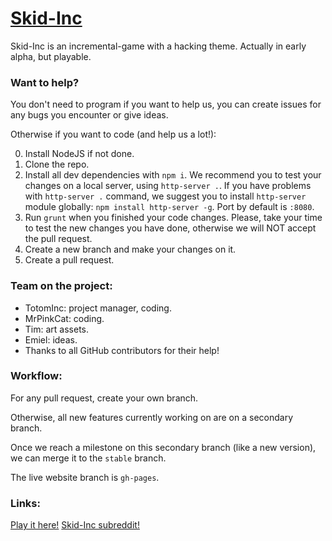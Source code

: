 # [Skid-Inc](https://totominc.github.io/skid-inc/ "Skid-Inc")

Skid-Inc is an incremental-game with a hacking theme. Actually in early alpha, but playable.

### Want to help?

You don't need to program if you want to help us, you can create issues for any bugs you encounter or give ideas.

Otherwise if you want to code (and help us a lot!):

0. Install NodeJS if not done.
1. Clone the repo.
2. Install all dev dependencies with `npm i`. We recommend you to test your changes on a local server, using `http-server .`.
If you have problems with `http-server .` command, we suggest you to install `http-server` module globally: `npm install http-server -g`. Port by default is `:8080`.
3. Run `grunt` when you finished your code changes. Please, take your time to test the new changes you have done, otherwise we will NOT accept the pull request.
4. Create a new branch and make your changes on it.
5. Create a pull request.

### Team on the project:

- TotomInc: project manager, coding.
- MrPinkCat: coding.
- Tim: art assets.
- Emiel: ideas.
- Thanks to all GitHub contributors for their help!

### Workflow:

For any pull request, create your own branch.

Otherwise, all new features currently working on are on a secondary branch.

Once we reach a milestone on this secondary branch (like a new version), we can merge it to the `stable` branch.

The live website branch is `gh-pages`.

### Links:

[Play it here!](https://totominc.github.io/skid-inc/ "Skid-Inc game")
[Skid-Inc subreddit!](https://www.reddit.com/r/skidinc "Skid-Inc subreddit")
